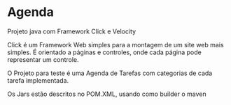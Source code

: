 # Agenda

Projeto java com Framework Click e Velocity

Click é um Framework Web simples para a montagem de um site web mais simples. É orientado a páginas e controles, onde cada página pode representar um controle.

O Projeto para teste é uma Agenda de Tarefas com categorias de cada tarefa implementada.

Os Jars estão descritos no POM.XML, usando como builder o maven




